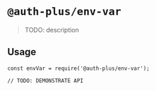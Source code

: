 # `@auth-plus/env-var`

> TODO: description

## Usage

```
const envVar = require('@auth-plus/env-var');

// TODO: DEMONSTRATE API
```
